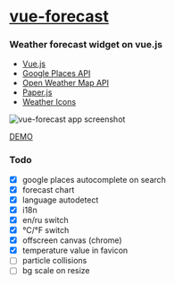 # [vue-forecast](https://nextgtrgod.github.io/vue-forecast/)
### Weather forecast widget on vue.js

* [Vue.js](https://vuejs.org/)
* [Google Places API](https://developers.google.com/places/)
* [Open Weather Map API](https://openweathermap.org/api)
* [Paper.js](http://paperjs.org/)
* [Weather Icons](https://github.com/erikflowers/weather-icons)

![vue-forecast app screenshot](https://i.imgur.com/U51swln.jpg)

[DEMO](https://nextgtrgod.github.io/vue-forecast/)


### Todo
- [x] google places autocomplete on search
- [x] forecast chart
- [x] language autodetect
- [x] i18n
- [x] en/ru switch
- [x] °C/°F	switch
- [x] offscreen canvas (chrome)
- [x] temperature value in favicon
- [ ] particle collisions
- [ ] bg scale on resize